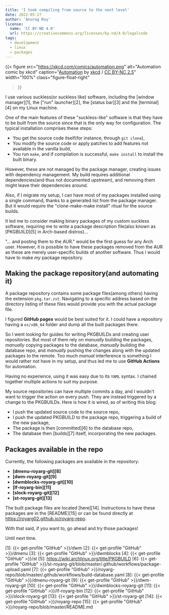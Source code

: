 ```yaml
---
title: 'I took compiling from source to the next level'
date: 2022-05-27
author: 'Anurag Roy'
license:
  name: 'CC BY‑ND 4.0'
  url: https://creativecommons.org/licenses/by-nd/4.0/legalcode
tags:
  - development
  - linux
  - packages
---
```

{{< figure
  src="https://xkcd.com/comics/automation.png"
  alt="Automation comic by xkcd"
  caption="[Automation](https://xkcd.com/1319) by [xkcd](https://xkcd.com) / [CC BY-NC 2.5](https://creativecommons.org/licenses/by-nc/2.5/legalcode)"
  width="100%"
  class="figure-float-right"
>}}

I use various suckless(or suckless like) software, including the [window
manager][1], the ["run" launcher][2], the [status bar][3] and the [terminal][4]
on my Linux machine.

One of the main features of these "suckless-like" software is that they have to
be built from the source since that is the only way for configuration. The
typical installation comprises these steps:

- You get the source code itself(for instance, through `git clone`),
- You modify the source code or apply patches to add features not available in
the vanilla build,
- You run `make`, and if compilation is successful, `make install` to install
the built binary.

However, these are not managed by the package manager, creating issues with
dependency management.  My build requires additional dependencies(and thus not
documented upstream), and removing them might leave their dependencies around.

Also, if I migrate my setup, I can have most of my packages installed using a
single command, thanks to a generated list from the package manager. But it
would require the "clone-make-make install" ritual for the source builds.

It led me to consider making binary packages of my custom suckless software,
requiring me to write a package description file(also known as [PKGBUILD][5] in
Arch-based distros)...

"... and posting them to the AUR." would be the first guess for any Arch user.
However, it is possible to have these packages removed from the AUR as these are
merely user-specific builds of another software. Thus I would have to make _my_
package repository.

## Making the package repository(and automating it)

A package repository contains some package files(among others) having the
extension `pkg.tar.zst`. Navigating to a specific address based on the directory
listing of these files would provide you with the actual package file.

I figured **GitHub pages** would be best suited for it. I could have a
repository having a `os/x86_64` folder and dump all the built packages there.

So I went looking for guides for writing PKGBUILDs and creating user
repositories. But most of them rely on _manually_ building the packages,
_manually_ copying packages to the database, _manually_ building the database
repo, and _manually_ pushing the changes along with the updated packages to the
remote. Too much _manual_ interference is something I would rather not have in
my setup, and thus led me to use **GitHub Actions** for automation.

Having no experience, using it was easy due to its `YAML` syntax. I chained
together multiple actions to suit my purpose.

My source repositories can have multiple commits a day, and I wouldn't want to
trigger the action on every push.  They are instead triggered by a change to the
PKGBUILDs. Here is how it is wired, as of writing this blog:

- I push the updated source code to the source repo,
- I push the updated PKGBUILD to the package repo, triggering a build of the new
package,
- The package is then [committed][6] to the database repo,
- The database then [builds][7] itself, incorporating the new packages.

## Packages available in the repo

Currently, the following packages are available in the repository:

- **[dmenu-royarg-git][8]**
- **[dwm-royarg-git][9]**
- **[dwmblocks-royarg-git][10]**
- **[lf-royarg-bin][11]**
- **[slock-royarg-git][12]**
- **[st-royarg-git][13]**

The built package files are located [here][14].  Instructions to have these
packages are in the [README][15] or can be found directly at
<https://royarg02.github.io/royarg-repo>.

With that said, if you want to, go ahead and try those packages!

Until next time.

[1]: {{< get-profile "GitHub" >}}/dwm
[2]: {{< get-profile "GitHub" >}}/dmenu
[3]: {{< get-profile "GitHub" >}}/dwmblocks
[4]: {{< get-profile "GitHub" >}}/st
[5]: https://wiki.archlinux.org/title/PKGBUILD
[6]: {{< get-profile "GitHub" >}}/st-royarg-git/blob/master/.github/workflows/package-upload.yaml
[7]: {{< get-profile "GitHub" >}}/royarg-repo/blob/master/.github/workflows/build-database.yaml
[8]: {{< get-profile "GitHub" >}}/dmenu-royarg-git
[9]: {{< get-profile "GitHub" >}}/dwm-royarg-git
[10]: {{< get-profile "GitHub" >}}/dwmblocks-royarg-git
[11]: {{< get-profile "GitHub" >}}/lf-royarg-bin
[12]: {{< get-profile "GitHub" >}}/slock-royarg-git
[13]: {{< get-profile "GitHub" >}}/st-royarg-git
[14]: {{< get-profile "GitHub" >}}/royarg-repo
[15]: {{< get-profile "GitHub" >}}/royarg-repo/blob/master/README.md
